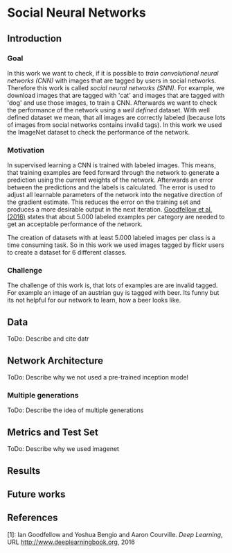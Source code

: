 # Social Neural Networks


## Introduction
### Goal
In this work we want to check, if it is possible to *train convolutional neural networks (CNN)*
with images that are tagged by users in social networks. Therefore this work is called *social neural networks (SNN)*.
For example, we download images that are tagged with 'cat' and images that are tagged with 'dog' and use those images, to train a CNN.
Afterwards we want to check the performance of the network using a *well defined* dataset. With well defined dataset we mean, 
that all images are correctly labeled (because lots of images from social networks contains invalid tags). 
In this work we used the ImageNet dataset to check the performance of the network.

### Motivation
In supervised learning a CNN is trained with labeled images. This means, that training examples
are feed forward through the network to generate a prediction using the current weights of the network. Afterwards an error between the
predictions and the labels is calculated. The error is used to adjust all learnable parameters of the network into the negative 
direction of the gradient estimate. This reduces the error on the training set and produces a more
desirable output in the next iteration. [Goodfellow et al. (2016)](#Goodfellow-et-al-2016) states that about 5.000 labeled examples per category
are needed to get an acceptable performance of the network. 

The creation of datasets with at least 5.000 labeled images per class is a time consuming task. So in this work we used
images tagged by flickr users to create a dataset for 6 different classes. 

### Challenge
The challenge of this work is, that lots of examples are are invalid tagged. For example an image of 
an austrian guy is tagged with beer. Its funny but its not helpful for our network to learn, how a beer
looks like.


## Data
ToDo: Describe and cite datr


## Network Architecture
ToDo: Describe why we not used a pre-trained inception model


### Multiple generations
ToDo: Describe the idea of multiple generations

## Metrics and Test Set
ToDo: Describe why we used imagenet 


## Results 


## Future works


## References
<a name="Goodfellow-et-al-2016">[1]</a>: Ian Goodfellow and Yoshua Bengio and Aaron Courville. *Deep Learning*, 
URL <a href="http://www.deeplearningbook.org">http://www.deeplearningbook.org</a>, 2016